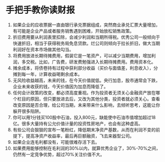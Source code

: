 # 手把手教你读财报

1. 如果企业的应收票据一直由银行承兑票据组成，突然商业承兑汇票大量增加，有可能是企业产品或者服务销售遇到困难，开始放松销售政策。
2. 折旧费用要从利润表里扣除，会减少利润和当期所得税。优秀公司一般倾向于快速折旧，相当于获得税务局免息贷款。烂公司则倾向于拉长折旧，做大当期利润好在资本市场做其他勾当。
3. 将费用放进长期待摊费用，假装它是一笔资产，可以减少当期费用，增加利润，多交税。比如，广告费，研发费勉强进入长期待摊费用。费用资本化。
4. 摊余成本，将债卷持有过程中获利部分收益（买价与面值差，利息收入），分摊到每一年，计算收益喝剩余成本。
5. 无风险收益越高，未来的钱，在今天价值就低。央行加息，股市通常会下跌，企业未来收获的钱，今天价值因为加息而降低了。
6. 任何会计政策的改变，都必须高度重视。作为投资者无须关心金融资产放在哪个栏目的原因，但只要放进去后，又改为其他分类，投资者就必须关心。查看改变原因是否合理，给公司当期，未来带来什么影响，去倾听思考，这能让你躲开很多陷阱。
7. 你可以用1分钱买100股中石油，投入800元，缺能使中石油市值增加超过18亿。很多大量持有公允价值计量的投资性房地产，也会有这种虚高。
8. 有些公司会狠狠的宣布一笔粉红，降低期末净资产基数，从而在利润不变的前提下，提高净资产收益率，最后再巨额融资，飞去来器型公司。
9. 如果企业连毛利都没有，可能很难存活下去。
10. 如果费用能够控制在毛利润的30%以内，就算优秀企业了，30%-70%之间，仍然有一定竞争优势，超过70%关注价值不大。
